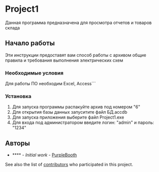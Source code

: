 ﻿# Project1



Данная программа предназначена для просмотра отчетов и товаров склада


## Начало работы



Эти инструкции предоставят вам способ работы с архивом общие правила и требования выполнения электрических схем


### Необходимые условия

Для работы ПО необходим Excel, Access```




### Установка

1) Для запуска программы распакуйте архив под номером "6"
2) Для открытия базы данных запуситите файл БД.accdb
3) Для запуска приложения выберите файл Project1.exe
4) Для входа под администратором введите логин: "admin" и пароль: "1234"

 





## Авторы

* **** - *Initial work* - [PurpleBooth](https://github.com/PurpleBooth)

See also the list of [contributors](https://github.com/your/project/contributors) who participated in this project.
